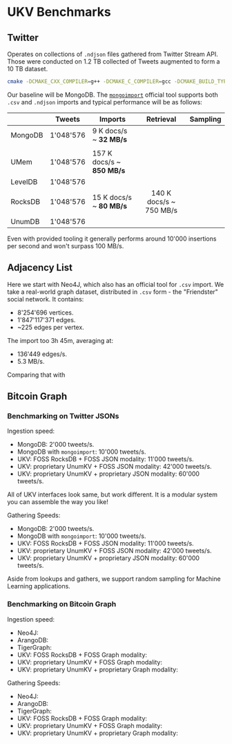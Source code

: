 # UKV Benchmarks

## Twitter

Operates on collections of `.ndjson` files gathered from Twitter Stream API.
Those were conducted on 1.2 TB collected of Tweets augmented to form a 10 TB dataset.

```sh
cmake -DCMAKE_CXX_COMPILER=g++ -DCMAKE_C_COMPILER=gcc -DCMAKE_BUILD_TYPE=Release . && make ukv_umem_twitter_benchmark && ./build/bin/ukv_umem_twitter_benchmark
```

Our baseline will be MongoDB.
The <code class="docutils literal notranslate"><a href="https://www.mongodb.com/docs/database-tools/mongoimport/" class="pre">mongoimport</a></code> official tool supports both `.csv` and `.ndjson` imports and typical performance will be as follows:

|         | Tweets    | Imports                     |        Retrieval        | Sampling |
| ------- | --------- | --------------------------- | :---------------------: | :------: |
| MongoDB | 1'048'576 | 9 K docs/s ~ **32 MB/s**    |                         |          |
|         |           |                             |                         |          |
| UMem    | 1'048'576 | 157 K docs/s ~ **850 MB/s** |                         |          |
| LevelDB | 1'048'576 |                             |                         |          |
| RocksDB | 1'048'576 | 15 K docs/s ~ **80 MB/s**   | 140 K docs/s ~ 750 MB/s |          |
| UnumDB  | 1'048'576 |                             |                         |          |


Even with provided tooling it generally performs around 10'000 insertions per second and won't surpass 100 MB/s.


## Adjacency List

Here we start with Neo4J, which also has an official tool for `.csv` import.
We take a real-world graph dataset, distributed in `.csv` form - the "Friendster" social network.
It contains:

* 8'254'696 vertices.
* 1'847'117'371 edges.
* ~225 edges per vertex.

The import too 3h 45m, averaging at:

* 136'449 edges/s.
* 5.3 MB/s.

Comparing that with 

## Bitcoin Graph


### Benchmarking on Twitter JSONs

Ingestion speed:

* MongoDB: 2'000 tweets/s.
* MongoDB with `mongoimport`: 10'000 tweets/s.
* UKV: FOSS RocksDB + FOSS JSON modality: 11'000 tweets/s.
* UKV: proprietary UnumKV + FOSS JSON modality: 42'000 tweets/s.
* UKV: proprietary UnumKV + proprietary JSON modality: 60'000 tweets/s.

All of UKV interfaces look same, but work different.
It is a modular system you can assemble the way you like!

Gathering Speeds:

* MongoDB: 2'000 tweets/s.
* MongoDB with `mongoimport`: 10'000 tweets/s.
* UKV: FOSS RocksDB + FOSS JSON modality: 11'000 tweets/s.
* UKV: proprietary UnumKV + FOSS JSON modality: 42'000 tweets/s.
* UKV: proprietary UnumKV + proprietary JSON modality: 60'000 tweets/s.

Aside from lookups and gathers, we support random sampling for Machine Learning applications.

### Benchmarking on Bitcoin Graph

Ingestion speed:

* Neo4J:
* ArangoDB:
* TigerGraph:
* UKV: FOSS RocksDB + FOSS Graph modality: 
* UKV: proprietary UnumKV + FOSS Graph modality: 
* UKV: proprietary UnumKV + proprietary Graph modality: 

Gathering Speeds:

* Neo4J:
* ArangoDB:
* TigerGraph:
* UKV: FOSS RocksDB + FOSS Graph modality: 
* UKV: proprietary UnumKV + FOSS Graph modality: 
* UKV: proprietary UnumKV + proprietary Graph modality: 